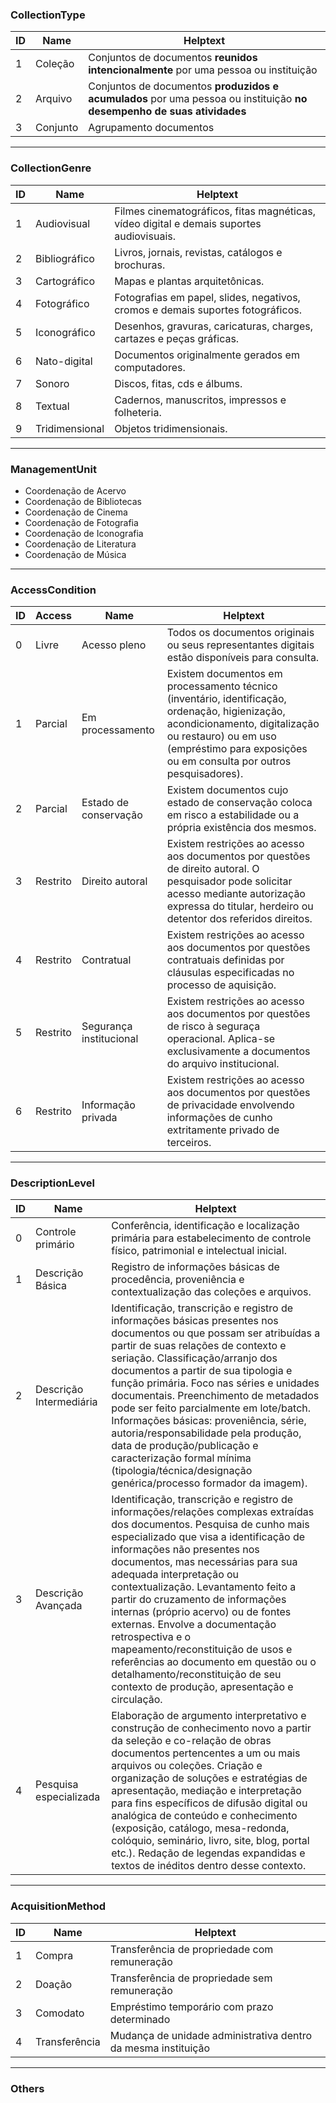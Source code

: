 ### CollectionType


ID  | Name         | Helptext     |
----|--------------|--------------|
1   | Coleção      | Conjuntos de documentos __reunidos intencionalmente__ por uma pessoa ou instituição |
2   | Arquivo      | Conjuntos de documentos __produzidos e acumulados__ por uma pessoa ou instituição __no desempenho de suas atividades__ |
3   | Conjunto     | Agrupamento documentos |

--------

### CollectionGenre

ID  | Name           | Helptext             |
----|----------------|----------------------|
1   | Audiovisual    | Filmes cinematográficos, fitas magnéticas, vídeo digital e demais suportes audiovisuais. |
2   | Bibliográfico  | Livros, jornais, revistas, catálogos e brochuras. |
3   | Cartográfico   | Mapas e plantas arquitetônicas. |
4   | Fotográfico    | Fotografias em papel, slides, negativos, cromos e demais suportes fotográficos. |
5   | Iconográfico   | Desenhos, gravuras, caricaturas, charges, cartazes e peças gráficas. |
6   | Nato-digital   | Documentos originalmente gerados em computadores. |
7   | Sonoro         | Discos, fitas, cds e álbums. |
8   | Textual        | Cadernos, manuscritos, impressos e folheteria. |
9   | Tridimensional | Objetos tridimensionais. |

--------

### ManagementUnit

- Coordenação de Acervo
- Coordenação de Bibliotecas
- Coordenação de Cinema
- Coordenação de Fotografia
- Coordenação de Iconografia
- Coordenação de Literatura
- Coordenação de Música

--------

### AccessCondition

ID      | Access    | Name             | Helptext            |
--------|-----------|------------------|---------------------|
0       | Livre     | Acesso pleno     | Todos os documentos originais ou seus representantes digitais estão disponíveis para consulta.
1       | Parcial   | Em processamento | Existem documentos em processamento técnico (inventário, identificação, ordenação, higienização, acondicionamento, digitalização ou restauro) ou em uso (empréstimo para exposições ou em consulta por outros pesquisadores).
2       | Parcial   | Estado de conservação | Existem documentos cujo estado de conservação coloca em risco a estabilidade ou a própria existência dos mesmos.
3       | Restrito  | Direito autoral  | Existem restrições ao acesso aos documentos por questões de direito autoral. O pesquisador pode solicitar acesso mediante autorização expressa do titular, herdeiro ou detentor dos referidos direitos.
4       | Restrito  | Contratual       | Existem restrições ao acesso aos documentos por questões contratuais definidas por cláusulas especificadas no processo de aquisição. 
5       | Restrito  | Segurança institucional | Existem restrições ao acesso aos documentos por questões de risco à seguraça operacional. Aplica-se exclusivamente a documentos do arquivo institucional.
6       | Restrito  | Informação privada | Existem restrições ao acesso aos documentos por questões de privacidade envolvendo informações de cunho extritamente privado de terceiros.


--------

### DescriptionLevel

ID    | Name                    | Helptext     |
------|-------------------------|--------------|
0     | Controle primário       | Conferência, identificação e localização primária para estabelecimento de controle físico, patrimonial e intelectual inicial. |
1     | Descrição Básica        | Registro de informações básicas de procedência, proveniência e contextualização das coleções e arquivos. |
2     | Descrição Intermediária | Identificação, transcrição e registro de informações básicas presentes nos documentos ou que possam ser atribuídas a partir de suas relações de contexto e seriação. Classificação/arranjo dos documentos a partir de sua tipologia e função primária. Foco nas séries e unidades documentais. Preenchimento de metadados pode ser feito parcialmente em lote/batch. Informações básicas: proveniência, série, autoria/responsabilidade pela produção, data de produção/publicação e caracterização formal mínima (tipologia/técnica/designação genérica/processo formador da imagem). |
3     | Descrição Avançada      | Identificação, transcrição e registro de informações/relações complexas extraídas dos documentos. Pesquisa de cunho mais especializado que visa a identificação de informações não presentes nos documentos, mas necessárias para sua adequada interpretação ou contextualização. Levantamento feito a partir do cruzamento de informações internas (próprio acervo) ou de fontes externas. Envolve a documentação retrospectiva e o mapeamento/reconstituição de usos e referências ao documento em questão ou o detalhamento/reconstituição de seu contexto de produção, apresentação e circulação. |
4     | Pesquisa especializada  | Elaboração de argumento interpretativo e construção de conhecimento novo a partir da seleção e co-relação de obras documentos pertencentes a um ou mais arquivos ou coleções. Criação e organização de soluções e estratégias de apresentação, mediação e interpretação para fins específicos de difusão digital ou analógica de conteúdo e conhecimento (exposição, catálogo, mesa-redonda, colóquio, seminário, livro, site, blog, portal etc.). Redação de legendas expandidas e textos de inéditos dentro desse contexto. |

--------

### AcquisitionMethod

ID   | Name           | Helptext     |
-----|----------------|--------------|
1    | Compra         | Transferência de propriedade com remuneração |
2    | Doação         | Transferência de propriedade sem remuneração |
3    | Comodato       | Empréstimo temporário com prazo determinado |
4    | Transferência  | Mudança de unidade administrativa dentro da mesma instituição |

--------


### Others
